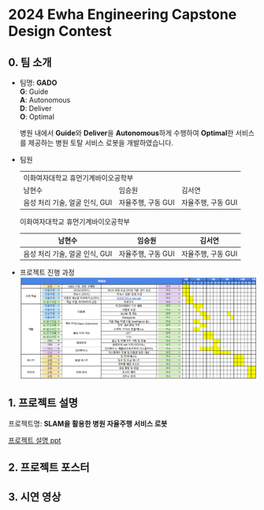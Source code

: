 # 2024 Ewha Engineering Capstone Design Contest
## 0. 팀 소개
 - 팀명: __GADO__
   </br>
   __G__: Guide
   </br>
   __A__: Autonomous
   </br>
   __D__: Deliver
   </br>
   __O__: Optimal

   병원 내에서 **Guide**와 **Deliver**을 **Autonomous**하게 수행하여 **Optimal**한 서비스를 제공하는 병원 토탈 서비스 로봇을 개발하였습니다.
   
 - 팀원
   <table>
    <tr>
      <td colspan="3"> 이화여자대학교 휴먼기계바이오공학부 </td>
    </tr><tr>
     <td> 남현수 </td>
     <td> 임승원 </td>
     <td> 김서연 </td>
    </tr><tr>
     <td> 음성 처리 기술, 얼굴 인식, GUI </td>
     <td> 자율주행, 구동 GUI </td>
     <td> 자율주행, 구동 GUI </td>
   </table>
   이화여자대학교 휴먼기계바이오공학부
   
   |남현수|임승원|김서연|
   |:---:|:---:|:---:|
   |음성 처리 기술, 얼굴 인식, GUI|자율주행, 구동 GUI|자율주행, 구동 GUI|

- 프로젝트 진행 과정
  ![WBS](https://github.com/seoyeonkim3/GADO/blob/main/files/WBS.png?raw=true)

## 1. 프로젝트 설명
프로젝트명: __SLAM을 활용한 병원 자율주행 서비스 로봇__

[프로젝트 설명 ppt](https://github.com/seoyeonkim3/GADO/blob/ec8f1770334069e1337b5ce424ee6e2b23e48f90/files/%ED%94%84%EB%A1%9C%EC%A0%9D%ED%8A%B8%20%EC%84%A4%EB%AA%85%20ppt.pdf)

## 2. 프로젝트 포스터


## 3. 시연 영상


